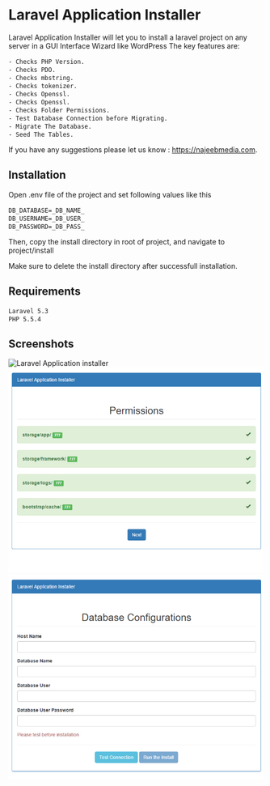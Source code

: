 # Laravel Application Installer
Laravel Application Installer will let you to install a laravel project on any server in a GUI Interface Wizard like WordPress
The key features are:

	- Checks PHP Version.
	- Checks PDO.
	- Checks mbstring.
	- Checks tokenizer.
	- Checks Openssl.
	- Checks Openssl.
	- Checks Folder Permissions.
	- Test Database Connection before Migrating.
	- Migrate The Database.
	- Seed The Tables.

If you have any suggestions please let us know : https://najeebmedia.com.

## Installation

Open .env file of the project and set following values like this

```
DB_DATABASE=_DB_NAME_
DB_USERNAME=_DB_USER_
DB_PASSWORD=_DB_PASS_
```

Then, copy the install directory in root of project, and navigate to project/install

Make sure to delete the install directory after successfull installation.

## Requirements

```
Laravel 5.3
PHP 5.5.4
```

## Screenshots

![Laravel Application installer]('images/screen-1.jpg')
![Laravel Application installer](images/screen-2.jpg)
![Laravel Application installer](images/screen-3.jpg)
